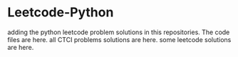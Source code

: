 # Leetcode-Python
adding the python leetcode problem solutions in this repositories. 
The code files are here.
all CTCI problems solutions are here.
some leetcode solutions are here.











































































































































































































































































































































































































































































































